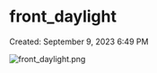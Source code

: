 # front_daylight

Created: September 9, 2023 6:49 PM

![front_daylight.png](front_daylight%20c17134013f874c24bf83a1c59028ab6d/front_daylight.png)